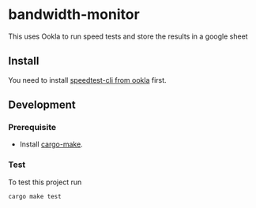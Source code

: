 <!-- 
If you want to attach some badges, comment them out. You need to adapt the parts in [[ ]])

[![Crates.io](https://img.shields.io/crates/v/bandwidth-monitor?label=bandwidth-monitor)](https://crates.io/crates/bandwidth-monitor)
[![Crates.io](https://img.shields.io/crates/v/bandwidth-monitor-lib?label=bandwidth-monitor-lib)](https://crates.io/crates/bandwidth-monitor-lib)
[![GitHub](https://img.shields.io/github/license/[[user]]/bandwidth-monitor)](https://github.com/[[user]]/bandwidth-monitor/blob/main/LICENSE)
![test](https://github.com/[[user]]/bandwidth-monitor/workflows/test/badge.svg)

-->

# bandwidth-monitor

This uses Ookla to run speed tests and store the results in a google sheet

## Install

You need to install [speedtest-cli from ookla](https://www.speedtest.net/de/apps/cli) first. 

## Development

### Prerequisite

* Install [cargo-make](https://github.com/sagiegurari/cargo-make). 

### Test

To test this project run

```bash
cargo make test
```